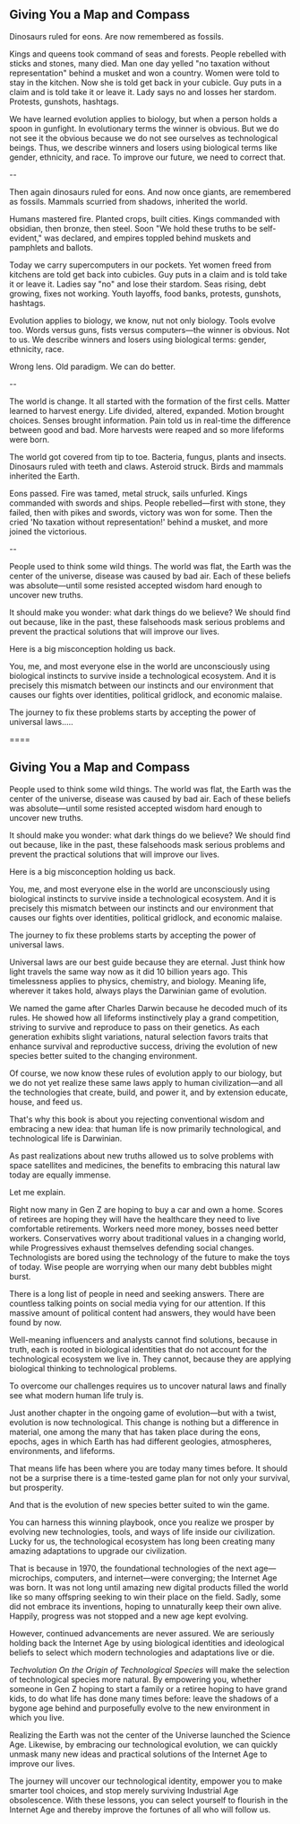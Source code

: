 ## Giving You a Map and Compass

Dinosaurs ruled for eons. Are now remembered as fossils.

Kings and queens took command of seas and forests. People rebelled with sticks and stones, many died. Man one day yelled "no taxation without representation" behind a musket and won a country. Women were told to stay in the kitchen. Now she is told get back in your cubicle. Guy puts in a claim and is told take it or leave it. Lady says no and losses her stardom. Protests, gunshots, hashtags.

We have learned evolution applies to biology, but when a person holds a spoon in gunfight. In evolutionary terms the winner is obvious. But we do not see it the obvious because we do not see ourselves as technological beings. Thus, we describe winners and losers using biological terms like gender, ethnicity, and race. To improve our future, we need to correct that.

--

Then again dinosaurs ruled for eons. And now once giants, are remembered as fossils. Mammals scurried from shadows, inherited the world. 

Humans mastered fire. Planted crops, built cities. Kings commanded with obsidian, then bronze, then steel. Soon "We hold these truths to be self-evident," was declared, and empires toppled behind muskets and pamphlets and ballots.

Today we carry supercomputers in our pockets. Yet women freed from kitchens are told get back into cubicles. Guy puts in a claim and is told take it or leave it. Ladies say "no" and lose their stardom. Seas rising, debt growing, fixes not working. Youth layoffs, food banks, protests, gunshots, hashtags.

Evolution applies to biology, we know, nut not only biology. Tools evolve too. Words versus guns, fists versus computers—the winner is obvious. Not to us. We describe winners and losers using biological terms: gender, ethnicity, race.

Wrong lens. Old paradigm. We can do better.

--

The world is change. It all started with the formation of the first cells. Matter learned to harvest energy. Life divided, altered, expanded. Motion brought choices. Senses brought information. Pain told us in real-time the difference between good and bad. More harvests were reaped and so more lifeforms were born.

The world got covered from tip to toe. Bacteria, fungus, plants and insects. Dinosaurs ruled with teeth and claws. Asteroid struck. Birds and mammals inherited the Earth.

Eons passed. Fire was tamed, metal struck, sails unfurled. Kings commanded with swords and ships. People rebelled—first with stone, they failed, then with pikes and swords, victory was won for some. Then the cried 'No taxation without representation!' behind a musket, and more joined the victorious.

--


People used to think some wild things. The world was flat, the Earth was the center of the universe, disease was caused by bad air. Each of these beliefs was absolute—until some resisted accepted wisdom hard enough to uncover new truths.

It should make you wonder: what dark things do we believe? We should find out because, like in the past, these falsehoods mask serious problems and prevent the practical solutions that will improve our lives.

Here is a big misconception holding us back.

You, me, and most everyone else in the world are unconsciously using biological instincts to survive inside a technological ecosystem. And it is precisely this mismatch between our instincts and our environment that causes our fights over identities, political gridlock, and economic malaise.

The journey to fix these problems starts by accepting the power of universal laws.....

====

## Giving You a Map and Compass

People used to think some wild things. The world was flat, the Earth was the center of the universe, disease was caused by bad air. Each of these beliefs was absolute—until some resisted accepted wisdom hard enough to uncover new truths.

It should make you wonder: what dark things do we believe? We should find out because, like in the past, these falsehoods mask serious problems and prevent the practical solutions that will improve our lives.

Here is a big misconception holding us back.

You, me, and most everyone else in the world are unconsciously using biological instincts to survive inside a technological ecosystem. And it is precisely this mismatch between our instincts and our environment that causes our fights over identities, political gridlock, and economic malaise.

The journey to fix these problems starts by accepting the power of universal laws.

Universal laws are our best guide because they are eternal. Just think how light travels the same way now as it did 10 billion years ago. This timelessness applies to physics, chemistry, and biology. Meaning life, wherever it takes hold, always plays the Darwinian game of evolution.

We named the game after Charles Darwin because he decoded much of its rules. He showed how all lifeforms instinctively play a grand competition, striving to survive and reproduce to pass on their genetics. As each generation exhibits slight variations, natural selection favors traits that enhance survival and reproductive success, driving the evolution of new species better suited to the changing environment.

Of course, we now know these rules of evolution apply to our biology, but we do not yet realize these same laws apply to human civilization—and all the technologies that create, build, and power it, and by extension educate, house, and feed us.

That's why this book is about you rejecting conventional wisdom and embracing a new idea: that human life is now primarily technological, and technological life is Darwinian.

As past realizations about new truths allowed us to solve problems with space satellites and medicines, the benefits to embracing this natural law today are equally immense. 

Let me explain.

Right now many in Gen Z are hoping to buy a car and own a home. Scores of retirees are hoping they will have the healthcare they need to live comfortable retirements. Workers need more money, bosses need better workers. Conservatives worry about traditional values in a changing world, while Progressives exhaust themselves defending social changes. Technologists are bored using the technology of the future to make the toys of today. Wise people are worrying when our many debt bubbles might burst.

There is a long list of people in need and seeking answers. There are countless talking points on social media vying for our attention. If this massive amount of political content had answers, they would have been found by now. 

Well-meaning influencers and analysts cannot find solutions, because in truth, each is rooted in biological identities that do not account for the technological ecosystem we live in. They cannot, because they are applying biological thinking to technological problems.

To overcome our challenges requires us to uncover natural laws and finally see what modern human life truly is.

Just another chapter in the ongoing game of evolution—but with a twist, evolution is now technological. This change is nothing but a difference in material, one among the many that has taken place during the eons, epochs, ages in which Earth has had different geologies, atmospheres, environments, and lifeforms.

That means life has been where you are today many times before. It should not be a surprise there is a time-tested game plan for not only your survival, but prosperity.

And that is the evolution of new species better suited to win the game.

You can harness this winning playbook, once you realize we prosper by evolving new technologies, tools, and ways of life inside our civilization. Lucky for us, the technological ecosystem has long been creating many amazing adaptations to upgrade our civilization.

That is because in 1970, the foundational technologies of the next age—microchips, computers, and internet—were converging; the Internet Age was born. It was not long until amazing new digital products filled the world like so many offspring seeking to win their place on the field. Sadly, some did not embrace its inventions, hoping to unnaturally keep their own alive. Happily, progress was not stopped and a new age kept evolving.

However, continued advancements are never assured. We are seriously holding back the Internet Age by using biological identities and ideological beliefs to select which modern technologies and adaptations live or die.

_Techvolution On the Origin of Technological Species_ will make the selection of technological species more natural. By empowering you, whether someone in Gen Z hoping to start a family or a retiree hoping to have grand kids, to do what life has done many times before: leave the shadows of a bygone age behind and purposefully evolve to the new environment in which you live.

Realizing the Earth was not the center of the Universe launched the Science Age. Likewise, by embracing our technological evolution, we can quickly unmask many new ideas and practical solutions of the Internet Age to improve our lives.

The journey will uncover our technological identity, empower you to make smarter tool choices, and stop merely surviving Industrial Age obsolescence. With these lessons, you can select yourself to flourish in the Internet Age and thereby improve the fortunes of all who will follow us.